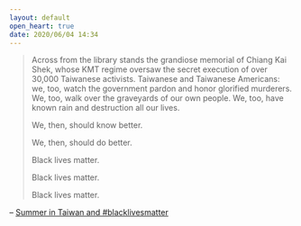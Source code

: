 ```yaml
---
layout: default
open_heart: true
date: 2020/06/04 14:34
---
```


> Across from the library stands the grandiose memorial of Chiang Kai Shek, whose KMT regime oversaw the secret execution of over 30,000 Taiwanese activists. Taiwanese and Taiwanese Americans: we, too, watch the government pardon and honor glorified murderers. We, too, walk over the graveyards of our own people. We, too, have known rain and destruction all our lives.
>
> We, then, should know better.
>
> We, then, should do better.
>
> Black lives matter.
>
> Black lives matter.
>
> Black lives matter.

– [Summer in Taiwan and #blacklivesmatter](http://www.taiwaneseamerican.org/2016/07/taiwan-blacklivesmatter/)
